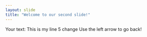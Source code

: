 ```yaml
---
layout: slide
title: "Welcome to our second slide!"
---
```

Your text: This is my line 5 change
Use the left arrow to go back!

